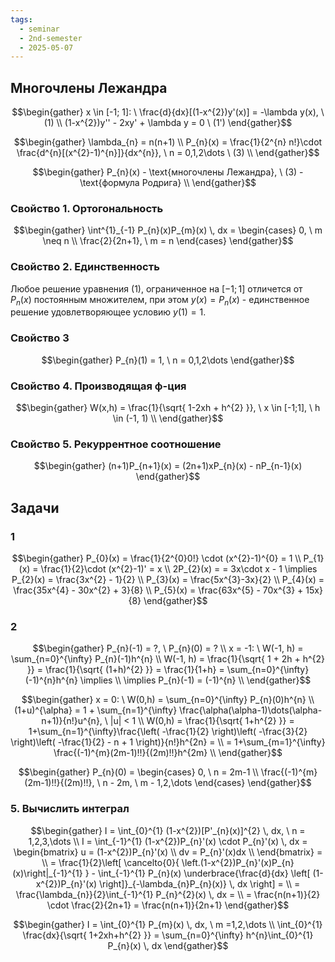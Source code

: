 ```yaml
---
tags:
  - seminar
  - 2nd-semester
  - 2025-05-07
---
```


## Многочлены Лежандра

$$\begin{gather}
x \in [-1; 1]: \ \frac{d}{dx}[(1-x^{2})y'(x)] = -\lambda y(x), \ (1) \\
(1-x^{2})y'' - 2xy' + \lambda y = 0 \ (1')
\end{gather}$$

$$\begin{gather}
\lambda_{n} = n(n+1) \\
P_{n}(x) = \frac{1}{2^{n} n!}\cdot \frac{d^{n}[(x^{2}-1)^{n}]}{dx^{n}}, \ n = 0,1,2\dots \ (3) \\
\end{gather}$$

$$\begin{gather}
P_{n}(x) - \text{многочлены Лежандра}, \ (3) - \text{формула Родрига} \\
\end{gather}$$

### Свойство 1. Ортогональность

$$\begin{gather}
\int^{1}_{-1} P_{n}(x)P_{m}(x) \, dx = \begin{cases}
0, \ m \neq n \\
\frac{2}{2n+1}, \ m = n
\end{cases}
\end{gather}$$

### Свойство 2. Единственность

Любое решение уравнения (1), ограниченное на $[-1;1]$ отличется от $P_{n}(x)$ постоянным множителем, при этом $y(x) = P_{n}(x)$ - единственное решение удовлетворяющее условию $y(1) = 1$.

### Свойство 3

$$\begin{gather}
P_{n}(1) = 1, \ n = 0,1,2\dots
\end{gather}$$

### Свойство 4. Производящая ф-ция

$$\begin{gather}
W(x,h) = \frac{1}{\sqrt{ 1-2xh + h^{2} }}, \ x \in [-1;1], \ h \in (-1, 1) \\
\end{gather}$$

### Свойство 5. Рекуррентное соотношение

$$\begin{gather}
(n+1)P_{n+1}(x) = (2n+1)xP_{n}(x) - nP_{n-1}(x)
\end{gather}$$

## Задачи

### 1

$$\begin{gather}
P_{0}(x) = \frac{1}{2^{0}0!} \cdot (x^{2}-1)^{0} = 1 \\
P_{1}(x) = \frac{1}{2}\cdot (x^{2}-1)' = x \\
2P_{2}(x) = = 3x\cdot x - 1 \implies P_{2}(x) = \frac{3x^{2} - 1}{2} \\
P_{3}(x) = \frac{5x^{3}-3x}{2} \\
P_{4}(x) = \frac{35x^{4} - 30x^{2} + 3}{8} \\
P_{5}(x) = \frac{63x^{5} - 70x^{3} + 15x}{8}
\end{gather}$$

### 2

$$\begin{gather}
P_{n}(-1) = ?, \ P_{n}(0) = ? \\
x = -1: \ W(-1, h) = \sum_{n=0}^{\infty} P_{n}(-1)h^{n} \\
W(-1, h) = \frac{1}{\sqrt{ 1 + 2h + h^{2} }} = \frac{1}{\sqrt{ (1+h)^{2} }} = \frac{1}{1+h} = \sum_{n=0}^{\infty} (-1)^{n}h^{n} \implies \\
\implies P_{n}(-1) = (-1)^{n} \\
\end{gather}$$ 

$$\begin{gather}
x = 0: \ W(0,h) = \sum_{n=0}^{\infty} P_{n}(0)h^{n} \\
(1+u)^{\alpha} = 1 + \sum_{n=1}^{\infty} \frac{\alpha(\alpha-1)\dots(\alpha-n+1)}{n!}u^{n}, \ |u| < 1 \\
W(0,h) = \frac{1}{\sqrt{ 1+h^{2} }} = 1+\sum_{n=1}^{\infty}\frac{\left( -\frac{1}{2} \right)\left( -\frac{3}{2} \right)\left( -\frac{1}{2} - n + 1 \right)}{n!}h^{2n} = \\
= 1+\sum_{m=1}^{\infty} \frac{(-1)^{m}(2m-1)!!}{(2m)!!}h^{2m} \\
\end{gather}$$

$$\begin{gather}
P_{n}(0) = \begin{cases}
0, \ n = 2m-1 \\
\frac{(-1)^{m}(2m-1)!!}{(2m)!!}, \ n - 2m, \ m - 1,2,\dots
\end{cases}
\end{gather}$$

### 5. Вычислить интеграл

$$\begin{gather}
I = \int_{0}^{1} (1-x^{2})[P'_{n}(x)]^{2} \, dx, \ n = 1,2,3,\dots \\
I = \int_{-1}^{1} (1-x^{2})P_{n}'(x) \cdot P_{n}'(x)  \, dx = \begin{bmatrix}
u = (1-x^{2})P_{n}'(x) \\
dv = P_{n}'(x)dx \\
\end{bmatrix} = \\
= \frac{1}{2}\left[ \cancelto{0}{ \left.(1-x^{2})P_{n}'(x)P_{n}(x)\right|_{-1}^{1} } - \int_{-1}^{1} P_{n}(x) \underbrace{\frac{d}{dx} \left[ (1-x^{2})P_{n}'(x) \right]}_{-\lambda_{n}P_{n}(x)} \, dx  \right]  = \\
= \frac{\lambda_{n}}{2}\int_{-1}^{1} P_{n}^{2}(x) \, dx = \\
= \frac{n(n+1)}{2} \cdot \frac{2}{2n+1} = \frac{n(n+1)}{2n+1}
\end{gather}$$

$$\begin{gather}
I = \int_{0}^{1} P_{m}(x) \, dx, \ m =1,2,\dots \\
\int_{0}^{1} \frac{dx}{\sqrt{ 1+2xh+h^{2} }} = \sum_{n=0}^{\infty} h^{n}\int_{0}^{1} P_{n}(x) \, dx 
\end{gather}$$